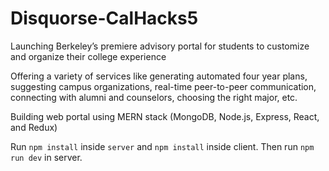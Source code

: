 # Disquorse-CalHacks5

Launching Berkeley’s premiere advisory portal for students to customize and organize their college experience 

Offering a variety of services like generating automated four year plans, suggesting campus organizations, real-time peer-to-peer communication, connecting with alumni and counselors, choosing the right major, etc. 

Building web portal using MERN stack (MongoDB, Node.js, Express, React, and Redux) 

Run `npm install` inside `server` and `npm install` inside client. Then run `npm run dev` in server. 

